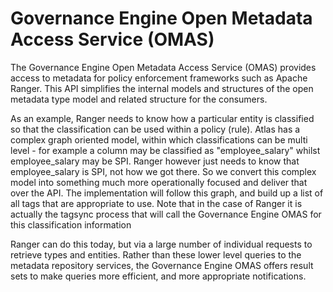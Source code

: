 <!-- SPDX-License-Identifier: Apache-2.0 -->

# Governance Engine Open Metadata Access Service (OMAS)

The Governance Engine Open Metadata Access Service (OMAS) provides access to metadata for policy enforcement frameworks
such as Apache Ranger.  This API simplifies the internal models and structures of
the open metadata type model and related structure for the consumers.

As an example, Ranger needs to know how a particular entity is classified so that the
classification can be used within a policy (rule). Atlas has a complex graph oriented model,
within which classifications can be multi level - for example a column may be classified
as "employee_salary" whilst employee_salary may be SPI.
Ranger however just needs to know that employee_salary is SPI, not how we got there.
So we convert this complex model into something much more operationally
focused and deliver that over the API. The implementation will follow this graph,
and build up a list of all tags that are appropriate to use. Note that in the case
of Ranger it is actually the tagsync process that will call the
Governance Engine OMAS for this classification information

Ranger can do this today, but via a large number of individual requests to retrieve
types and entities. Rather than these lower level queries to the metadata repository services,
the Governance Engine OMAS offers result sets to make queries more efficient,
and more appropriate notifications.